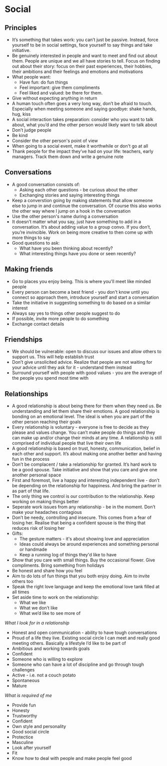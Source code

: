 # Social

## Principles
- It’s something that takes work: you can’t just be passive. Instead, force yourself to be in social settings, face yourself to say things and take initiative. 
- Be genuinely interested in people and want to meet and find out about them. People are unique and we all have stories to tell. Focus on finding out about their story: focus on their past experiences, their hobbies, their ambitions and their feelings and emotions and motivations
- What people want: 
    - Have fun: do fun things
    - Feel important: give them compliments 
    - Feel liked and valued: be there for them.   
- Give without expecting anything in return 
- A human touch often goes a very long way, don’t be afraid to touch. Especially when meeting someone and saying goodbye: shake hands, hug, kiss 
- A social interaction takes preparation:  consider who you want to talk about, what you’d and the other person would likely want to talk about  
- Don’t judge people 
- Be kind
- Consider the other person's point of view 
- When going to a social event, make it worthwhile or don't go at all 
- Thank people for the impact they’ve had on your life: teachers, early managers. Track them down and write a genuine note


## Conversations
- A good conversation consists of: 
    - Asking each other questions - be curious about the other
    - Exchanging stories and saying interesting things 
- Keep a converstion going by making statements that allow someone else to jump in and continue the conversation. Of course this also works the other way where I jump on a hook in the conversation
- Use the other person's name during a conversation 
- It doesn’t matter what you say, just have something to add in a conversation. It’s about adding value to a group convo. If you don’t, you’re invincible. Work on being more creative to then come up with more things to say 
- Good questions to ask: 
    - What have you been thinking about recently? 
    - What interesting things have you done or seen recently? 

## Making friends
- Go to places you enjoy being. This is where you'll meet like minded people
- Every person can become a best friend - you don't know until you connect so approach them, introduce yourself and start a conversation
- Take the initiative in suggesting something to do based on a similar interest
- Always say yes to things other people suggest to do 
- If possible, invite more people to do something
- Exchange contact details

## Friendships 
- We should be vulnerable: open to discuss our issues and allow others to support us. This will help establish trust
- Don’t give unsolicited advice. Realize that people are not waiting for your advice until they ask for it - understand them instead
- Surround yourself with people with good values - you are the average of the people you spend most time with 

## Relationships
- A good relationship is about being there for them when they need us. Be understanding and let them share their emotions. A good relationship is bonding on an emotional level. The ideal is when you are part of the other person reaching their goals 
- Every relationship is voluntary - everyone is free to decide as they please and values change. You can’t make people do things and they can make up and/or change their minds at any time. A relationship is still comprised of individual people that live their own life 
- A good relationship is based on trust, honesty, communication, belief in each other and support. It’s about making one another better and having fun in the process 
- Don’t be complacent / take a relationship for granted. It’s hard work to be a good spouse. Take initiative and show that you care and give one another personal space
- First and foremost, live a happy and interesting independent live - don’t be depending on the relationship for happiness. And bring the partner in as part of that life. 
- The only thing we control is our contribution to the relationship. Keep working on making things better
- Seperate work issues from any relationship - be in the moment. Don’t make your headaches contagious 
- Don’t be needy, controlling and insecure. This comes from a fear of losing her. Realise that being a confident spouse is the thing that reduces risk of losing her   
- Gifts: 
    - The gesture matters - it's about showing love and appreciation
    - Ideas could always be around experiences and something personal or handmade
    - Keep a running log of things they'd like to have 
- Show that you care with small things. Buy the occasional flower. Give compliments. Bring something from holidays 
- Be honest and share how you feel
- Aim to do lots of fun things that you both enjoy doing. Aim to invite others too 
- Speak the right love language and keep the emotional love tank filled at all times 
- Set aside time to work on the relationship:
    - What we like
    - What we don’t like
    - What we’d like to see more of 

*What I look for in a relationship*
- Honest and open communication - ability to have tough conversations
- Proud of a life they live. Existing social circle I can meet and really good meeting others. Basically a lifestyle I’d like to be part of  
- Ambitious and working towards goals
- Confident 
- Someone who is willing to explore 
- Someone who can have a lot of discipline and go through tough challenges 
- Active - i.e. not a couch potato 
- Spontaneous 
- Mature

*What is required of me*
- Provide fun
- Honesty
- Trustworthy 
- Confident
- Own style and personality
- Good social circle
- Protectice
- Masculine 
- Look after yourself 
- Fit
- Know how to deal with people and make people feel good 


